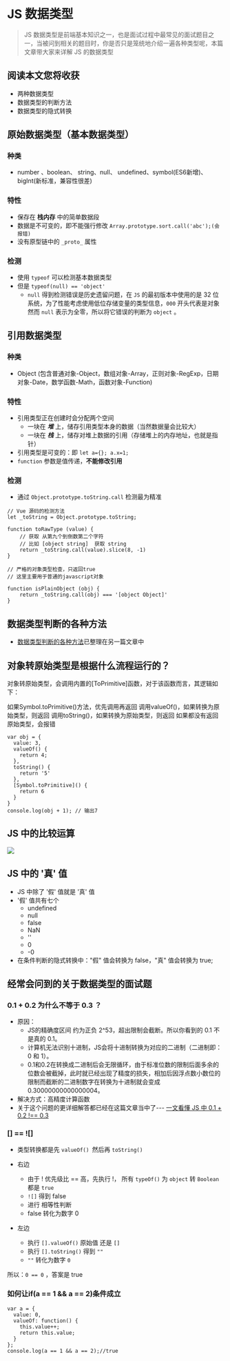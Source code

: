 # JS 数据类型
> JS 数据类型是前端基本知识之一，也是面试过程中最常见的面试题目之一，当被问到相关的题目时，你是否只是笼统地介绍一遍各种类型呢，本篇文章带大家来详解 JS 的数据类型

## 阅读本文您将收获
* 两种数据类型
* 数据类型的判断方法
* 数据类型的隐式转换

## 原始数据类型（基本数据类型）
### 种类
* number 、boolean、 string、null、 undefined、symbol(ES6新增)、bigInt(新标准，兼容性很差)

### 特性
* 保存在 **栈内存** 中的简单数据段
* 数据是不可变的，即不能强行修改 `Array.prototype.sort.call('abc');(会报错)`
* 没有原型链中的 `_proto_` 属性

### 检测
* 使用 `typeof` 可以检测基本数据类型
* 但是 `typeof(null) == 'object'`
	* `null` 得到检测错误是历史遗留问题，在 `JS` 的最初版本中使用的是 32 位系统，为了性能考虑使用低位存储变量的类型信息，`000` 开头代表是对象然而 `null` 表示为全零，所以将它错误的判断为 `object` 。

## 引用数据类型
### 种类
* Object (包含普通对象-Object，数组对象-Array，正则对象-RegExp，日期对象-Date，数学函数-Math，函数对象-Function)

### 特性
* 引用类型正在创建时会分配两个空间
	* 一块在 **_堆_** 上，储存引用类型本身的数据（当然数据量会比较大）
	* 一块在 **_栈_** 上，储存对堆上数据的引用（存储堆上的内存地址，也就是指针）
* 引用类型是可变的：即 `let a={}; a.x=1;`
* `function` 参数是值传递，**不能修改引用**

### 检测
* 通过 `Object.prototype.toString.call` 检测最为精准

```
// Vue 源码的检测方法
let _toString = Object.prototype.toString;

function toRawType (value) {
    // 获取 从第九个到倒数第二个字符
    // 比如 [object string]  获取 string
    return _toString.call(value).slice(8, -1)
}

// 严格的对象类型检查，只返回true
// 这里主要用于普通的javascript对象

function isPlainObject (obj) {
	return _toString.call(obj) === '[object Object]'
}
```

## 数据类型判断的各种方法
* [数据类型判断的各种方法](./js_judge_type.md)已整理在另一篇文章中

## 对象转原始类型是根据什么流程运行的？
对象转原始类型，会调用内置的[ToPrimitive]函数，对于该函数而言，其逻辑如下：

如果Symbol.toPrimitive()方法，优先调用再返回
调用valueOf()，如果转换为原始类型，则返回
调用toString()，如果转换为原始类型，则返回
如果都没有返回原始类型，会报错

```
var obj = {
  value: 3,
  valueOf() {
    return 4;
  },
  toString() {
    return '5'
  },
  [Symbol.toPrimitive]() {
    return 6
  }
}
console.log(obj + 1); // 输出7
```

## JS 中的比较运算
![](../images/data-type.jpg)

## JS 中的 '真' 值
* JS 中除了 '假' 值就是 '真' 值
* '假' 值共有七个
	* undefined
	* null
	* false
	* NaN
	* ''
	* 0
	* -0
* 在条件判断的隐式转换中："假" 值会转换为 false，"真" 值会转换为 true;

## 经常会问到的关于数据类型的面试题

### 0.1 + 0.2 为什么不等于 0.3 ？
* 原因：
	* JS的精确度区间 约为正负 2^53，超出限制会截断。所以你看到的 0.1 不是真的 0.1。
	* 计算机无法识别十进制，JS会将十进制转换为对应的二进制（二进制即：0 和 1）。
	* 0.1和0.2在转换成二进制后会无限循环，由于标准位数的限制后面多余的位数会被截掉，此时就已经出现了精度的损失，相加后因浮点数小数位的限制而截断的二进制数字在转换为十进制就会变成0.30000000000000004。
* 解决方式：高精度计算函数
*  关于这个问题的更详细解答都已经在这篇文章当中了--- [一文看懂 JS 中 0.1 + 0.2 !== 0.3](https://github.com/programmer-zhang/front-end/tree/master/profiles/js浮点数计算.md)

### [] == ![]
* 类型转换都是先 `valueOf() `然后再 `toString()`
* 右边
	* 由于 ! 优先级比 == 高，先执行 !， 所有 `typeOf()` 为 `object` 转 `Boolean` 都是 `true`
	* `![]` 得到 false
	* 进行 相等性判断
	* false 转化为数字 0

* 左边
	* 执行 `[].valueOf()` 原始值 还是 `[]`
	* 执行 `[].toString()` 得到 `""`
	* `""` 转化为数字 `0`

所以：`0 == 0` ，答案是 true

### 如何让if(a == 1 && a == 2)条件成立

```
var a = {
  value: 0,
  valueOf: function() {
    this.value++;
    return this.value;
  }
};
console.log(a == 1 && a == 2);//true
```